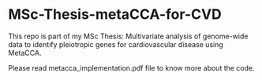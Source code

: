 # MSc-Thesis-metaCCA-for-CVD

This repo is part of my MSc Thesis: Multivariate analysis of genome-wide data to identify pleiotropic genes for cardiovascular disease using MetaCCA.

Please read metacca_implementation.pdf file to know more about the code.

